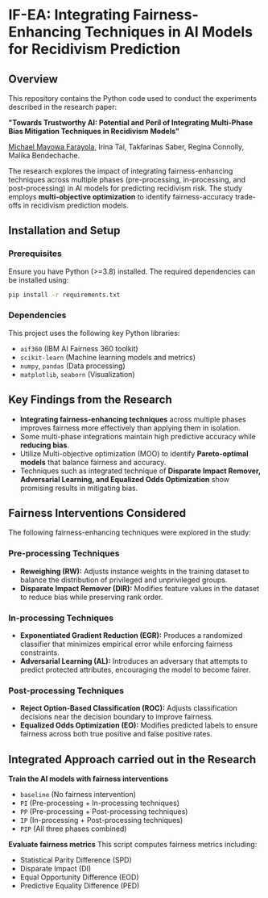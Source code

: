 # IF-EA: Integrating Fairness-Enhancing Techniques in AI Models for Recidivism Prediction

## Overview
This repository contains the Python code used to conduct the experiments described in the research paper:

**"Towards Trustworthy AI: Potential and Peril of Integrating Multi-Phase Bias Mitigation Techniques in Recidivism Models"**

[Michael Mayowa Farayola](https://github.com/mmfara), Irina Tal, Takfarinas Saber, Regina Connolly, Malika Bendechache.

The research explores the impact of integrating fairness-enhancing techniques across multiple phases (pre-processing, in-processing, and post-processing) in AI models for predicting recidivism risk. The study employs **multi-objective optimization** to identify fairness-accuracy trade-offs in recidivism prediction models.

## Installation and Setup
### Prerequisites
Ensure you have Python (>=3.8) installed. The required dependencies can be installed using:
```bash
pip install -r requirements.txt
```

### Dependencies
This project uses the following key Python libraries:
- `aif360` (IBM AI Fairness 360 toolkit)
- `scikit-learn` (Machine learning models and metrics)
- `numpy`, `pandas` (Data processing)
- `matplotlib`, `seaborn` (Visualization)

## Key Findings from the Research
- **Integrating fairness-enhancing techniques** across multiple phases improves fairness more effectively than applying them in isolation.
- Some multi-phase integrations maintain high predictive accuracy while **reducing bias**.
- Utilize Multi-objective optimization (MOO) to identify **Pareto-optimal models** that balance fairness and accuracy.
- Techniques such as integrated technique of **Disparate Impact Remover, Adversarial Learning, and Equalized Odds Optimization** show promising results in mitigating bias.

## Fairness Interventions Considered
The following fairness-enhancing techniques were explored in the study:

### Pre-processing Techniques
- **Reweighing (RW):** Adjusts instance weights in the training dataset to balance the distribution of privileged and unprivileged groups.
- **Disparate Impact Remover (DIR):** Modifies feature values in the dataset to reduce bias while preserving rank order.

### In-processing Techniques
- **Exponentiated Gradient Reduction (EGR):** Produces a randomized classifier that minimizes empirical error while enforcing fairness constraints.
- **Adversarial Learning (AL):** Introduces an adversary that attempts to predict protected attributes, encouraging the model to become fairer.

### Post-processing Techniques
- **Reject Option-Based Classification (ROC):** Adjusts classification decisions near the decision boundary to improve fairness.
- **Equalized Odds Optimization (EO):** Modifies predicted labels to ensure fairness across both true positive and false positive rates.

## Integrated Approach carried out in the Research
**Train the AI models with fairness interventions**
   - `baseline` (No fairness intervention)
   - `PI` (Pre-processing + In-processing techniques)
   - `PP` (Pre-processing + Post-processing techniques)
   - `IP` (In-processing + Post-processing techniques)
   - `PIP` (All three phases combined)

**Evaluate fairness metrics**
   This script computes fairness metrics including:
   - Statistical Parity Difference (SPD)
   - Disparate Impact (DI)
   - Equal Opportunity Difference (EOD)
   - Predictive Equality Difference (PED)
